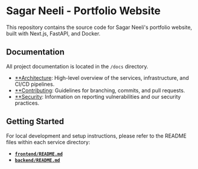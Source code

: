 # Sagar Neeli - Portfolio Website

This repository contains the source code for Sagar Neeli's portfolio website, built with Next.js, FastAPI, and Docker.

## Documentation

All project documentation is located in the `/docs` directory.

- [**Architecture](./docs/ARCHITECTURE.md): High-level overview of the services, infrastructure, and CI/CD pipelines.
- [**Contributing](./docs/CONTRIBUTING.md): Guidelines for branching, commits, and pull requests.
- [**Security](./docs/SECURITY.md): Information on reporting vulnerabilities and our security practices.

## Getting Started

For local development and setup instructions, please refer to the README files within each service directory:

- [**`frontend/README.md`**](./frontend/README.md)
- [**`backend/README.md`**](./backend/README.md)
